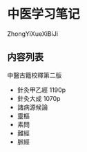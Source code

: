 #  中医学习笔记

ZhongYiXueXiBiJi



## 内容列表

中醫古籍校釋第二版

- 針灸甲乙經 1190p
- 針灸大成 1070p
- 諸病源候論
- 靈樞
- 素問
- 難經
- 脈經



